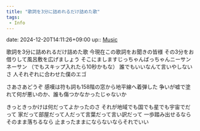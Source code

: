 ```yaml
---
title: "歌詞を3分に詰めれるだけ詰めた歌"
tags:
 - Info
---
```


date: 2024-12-20T14:11:26+09:00
up:: [Music](../Bar/Novel/Topics/Music.md)

歌詞を3分に詰めれるだけ詰めた歌
今現在この歌詞をお聞きの皆様
その3分をお借りして風呂敷を広げましょう
そこにましますじっちゃんばっちゃんニーサンネーサン
（でもスキップ入れたら10秒かもな）
誰でもいいなんて言いやしないさ
人それぞれに合わせた僕のエゴ


さあさあどうぞ
感嘆は符も詞も158階の窓から地平線へ着弾した
争いが嘘で塗れて何が悪いのか、誰も傷つかなかったじゃないか

きっときっかけは何だってよかったのさ
それが地域でも国でも星でも宇宙でだって
家だって部屋だって人だって言葉だって言い訳だって
一歩踏み出せるならそのまま落ちるなら
止まったままにならないならそれでいい